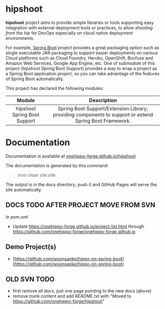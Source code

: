 
# hipshoot

**hipshoot** project aims to provide simple libraries or tools supporting easy integration with external deployment tools or practices, to allow *shooting from the hip* for DevOps especially on cloud native deployment environments.

For example, [Spring Boot](https://projects.spring.io/spring-boot/) project provides a great packaging option such as single executable JAR packaging to support easier deployments on various Cloud platforms such as Cloud Foundry, Heroku, OpenShift, Boxfuse and Amazon Web Services, Google App Engine, etc. One of submodule of this project (hipshoot Spring Boot Support) provides a way to wrap a project as a Spring Boot application project, so you can take advantage of the features of Spring Boot automatically.

This project has declared the following modules:

| Module | Description |
|:------:|:-----------:|
| hipshoot Spring Boot Support | Spring Boot Support/Extension Library, providing components to support or extend Spring Boot Framework. | 

# Documentation 

Documentation is available at [onehippo-forge.github.io/hipshoot](https://onehippo-forge.github.io/hipshoot)

The documentation is generated by this command:

 > mvn clean site:site
 
The output is in the docs directory; push it and GitHub Pages will serve the site automatically. 


## DOCS TODO AFTER PROJECT MOVE FROM SVN
In pom.xml 

- Update https://onehippo-forge.github.io/project-list.html through https://github.com/onehippo-forge/onehippo-forge.github.io

## Demo Project(s)

- [https://github.com/woonsanko/hippo-on-spring-boot](https://github.com/woonsanko/hippo-on-spring-boot)


## OLD SVN TODO

- first remove all docs, just one page pointing to the new docs (above)
- remove trunk content and add README.txt with "Moved to https://github.com/onehippo-forge/hipshoot"